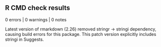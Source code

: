 ## R CMD check results

0 errors | 0 warnings | 0 notes

Latest version of rmarkdown (2.26) removed stringr -> stringi dependency, 
causing build errors for this package. This patch version explicitly includes 
stringi in Suggests.
